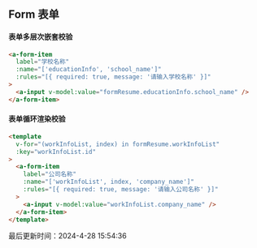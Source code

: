 <!--
 * @Description: antd组件vue版本使用技巧
 * @Author: panrui
 * @Date: 2023-06-06 08:37:32
 * @LastEditTime: 2023-06-06 08:38:37
 * @LastEditors: panrui
 * 不忘初心,不负梦想
-->

## Form 表单

#### 表单多层次嵌套校验

```html
<a-form-item
  label="学校名称"
  :name="['educationInfo', 'school_name']"
  :rules="[{ required: true, message: '请输入学校名称' }]"
>
  <a-input v-model:value="formResume.educationInfo.school_name" />
</a-form-item>
```

#### 表单循环渲染校验

```html
<template
  v-for="(workInfoList, index) in formResume.workInfoList"
  :key="workInfoList.id"
>
  <a-form-item
    label="公司名称"
    :name="['workInfoList', index, 'company_name']"
    :rules="[{ required: true, message: '请输入公司名称' }]"
  >
    <a-input v-model:value="workInfoList.company_name" />
  </a-form-item>
</template>
```

最后更新时间：2024-4-28 15:54:36